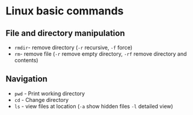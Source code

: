 # Linux basic commands

## File and directory manipulation
*  `rmdir`- remove directory (`-r` recursive, `-f` force)
* `rm`- remove file (`-r` remove empty directory, `-rf` remove directory and contents)
 
## Navigation
* `pwd` - Print working directory
* `cd` - Change directory
* `ls` - view files at location (`-a` show hidden files `-l` detailed view)
